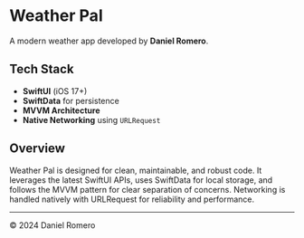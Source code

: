 # Weather Pal

A modern weather app developed by **Daniel Romero**.

## Tech Stack
- **SwiftUI** (iOS 17+)
- **SwiftData** for persistence
- **MVVM Architecture**
- **Native Networking** using `URLRequest`

## Overview
Weather Pal is designed for clean, maintainable, and robust code. It leverages the latest SwiftUI APIs, uses SwiftData for local storage, and follows the MVVM pattern for clear separation of concerns. Networking is handled natively with URLRequest for reliability and performance.

---

© 2024 Daniel Romero 